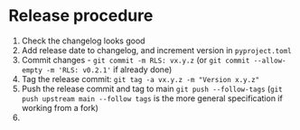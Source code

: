 # Release procedure

1. Check the changelog looks good
2. Add release date to changelog, and increment version in `pyproject.toml`
3. Commit changes - `git commit -m RLS: vx.y.z` (or `git commit --allow-empty -m 'RLS: v0.2.1'` if already done)
4. Tag the release commit: `git tag -a vx.y.z -m "Version x.y.z"`
4. Push the release commit and tag to main `git push --follow-tags` (`git push upstream main --follow tags` is the more general specification if working from a fork)
5. 